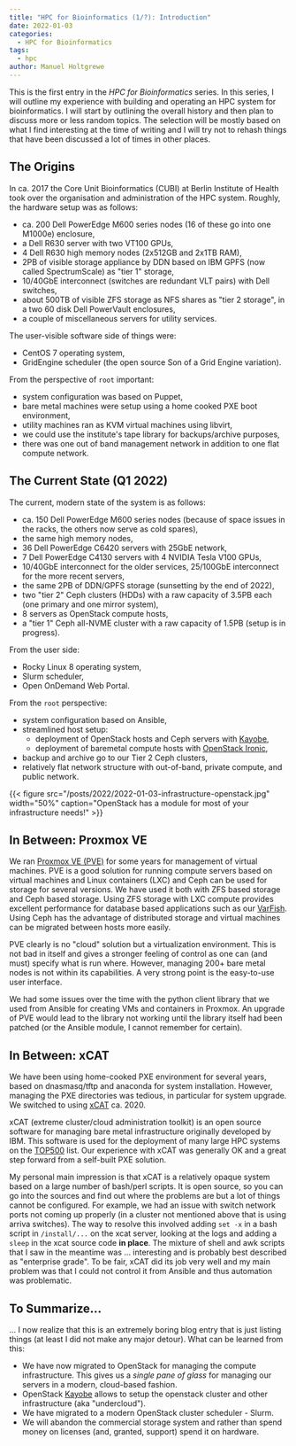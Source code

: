 ```yaml
---
title: "HPC for Bioinformatics (1/?): Introduction"
date: 2022-01-03
categories:
  - HPC for Bioinformatics
tags:
  - hpc
author: Manuel Holtgrewe
---
```


This is the first entry in the *HPC for Bioinformatics* series.
In this series, I will outline my experience with building and operating an HPC system for bioinformatics.
I will start by outlining the overall history and then plan to discuss more or less random topics.
The selection will be mostly based on what I find interesting at the time of writing and I will try not to rehash things that have been discussed a lot of times in other places.

## The Origins

In ca. 2017 the Core Unit Bioinformatics (CUBI) at Berlin Institute of Health took over the organisation and administration of the HPC system.
Roughly, the hardware setup was as follows:

- ca. 200 Dell PowerEdge M600 series nodes (16 of these go into one M1000e) enclosure,
- a Dell R630 server with two VT100 GPUs,
- 4 Dell R630 high memory nodes (2x512GB and 2x1TB RAM),
- 2PB of visible storage appliance by DDN based on IBM GPFS (now called SpectrumScale) as "tier 1" storage,
- 10/40GbE interconnect (switches are redundant VLT pairs) with Dell switches,
- about 500TB of visible ZFS storage as NFS shares as "tier 2 storage", in a two 60 disk Dell PowerVault enclosures,
- a couple of miscellaneous servers for utility services.

The user-visible software side of things were:

- CentOS 7 operating system,
- GridEngine scheduler (the open source Son of a Grid Engine variation).

From the perspective of `root` important:

- system configuration was based on Puppet,
- bare metal machines were setup using a home cooked PXE boot environment,
- utility machines ran as KVM virtual machines using libvirt,
- we could use the institute's tape library for backups/archive purposes,
- there was one out of band management network in addition to one flat compute network.

## The Current State (Q1 2022)

The current, modern state of the system is as follows:

- ca. 150 Dell PowerEdge M600 series nodes (because of space issues in the racks, the others now serve as cold spares),
- the same high memory nodes,
- 36 Dell PowerEdge C6420 servers with 25GbE network,
- 7 Dell PowerEdge C4130 servers with 4 NVIDIA Tesla V100 GPUs,
- 10/40GbE interconnect for the older services, 25/100GbE interconnect for the more recent servers,
- the same 2PB of DDN/GPFS storage (sunsetting by the end of 2022),
- two "tier 2" Ceph clusters (HDDs) with a raw capacity of 3.5PB each (one primary and one mirror system),
- 8 servers as OpenStack compute hosts,
- a "tier 1" Ceph all-NVME cluster with a raw capacity of 1.5PB (setup is in progress).

From the user side:

- Rocky Linux 8 operating system,
- Slurm scheduler,
- Open OnDemand Web Portal.

From the `root` perspective:

- system configuration based on Ansible,
- streamlined host setup:
  - deployment of OpenStack hosts and Ceph servers with [Kayobe](https://docs.openstack.org/kayobe/latest/),
  - deployment of baremetal compute hosts with [OpenStack Ironic](https://ironicbaremetal.org/),
- backup and archive go to our Tier 2 Ceph clusters,
- relatively flat network structure with out-of-band, private compute, and public network.

{{< figure src="/posts/2022/2022-01-03-infrastructure-openstack.jpg" width="50%" caption="OpenStack has a module for most of your infrastructure needs!" >}}

## In Between: Proxmox VE

We ran [Proxmox VE (PVE)](https://www.proxmox.com/en/proxmox-ve) for some years for management of virtual machines.
PVE is a good solution for running compute servers based on virtual machines and Linux containers (LXC) and Ceph can be used for storage for several versions.
We have used it both with ZFS based storage and Ceph based storage.
Using ZFS storage with LXC compute provides excellent performance for database based applications such as our [VarFish](https://cubi.bihealth.org/software/varfish/).
Using Ceph has the advantage of distributed storage and virtual machines can be migrated between hosts more easily.

PVE clearly is no "cloud" solution but a virtualization environment.
This is not bad in itself and gives a stronger feeling of control as one can (and must) specify what is run where.
However, managing 200+ bare metal nodes is not within its capabilities.
A very strong point is the easy-to-use user interface.

We had some issues over the time with the python client library that we used from Ansible for creating VMs and containers in Proxmox.
An upgrade of PVE would lead to the library not working until the library itself had been patched (or the Ansible module, I cannot remember for certain).

## In Between: xCAT

We have been using home-cooked PXE environment for several years, based on dnasmasq/tftp and anaconda for system installation.
However, managing the PXE directories was tedious, in particular for system upgrade.
We switched to using [xCAT](https://xcat.org/) ca. 2020.

xCAT (extreme cluster/cloud administration toolkit) is an open source software for managing bare metal infrastructure originally developed by IBM.
This software is used for the deployment of many large HPC systems on the [TOP500](https://www.top500.org/) list.
Our experience with xCAT was generally OK and a great step forward from a self-built PXE solution.

My personal main impression is that xCAT is a relatively opaque system based on a large number of bash/perl scripts.
It is open source, so you can go into the sources and find out where the problems are but a lot of things cannot be configured.
For example, we had an issue with switch network ports not coming up properly (in a cluster not mentioned above that is using arriva switches).
The way to resolve this involved adding `set -x` in a bash script in `/install/...` on the xcat server, looking at the logs and adding a `sleep` in the xcat source code **in place**.
The mixture of shell and awk scripts that I saw in the meantime was ... interesting and is probably best described as "enterprise grade".
To be fair, xCAT did its job very well and my main problem was that I could not control it from Ansible and thus automation was problematic.

## To Summarize...

... I now realize that this is an extremely boring blog entry that is just listing things (at least I did not make any major detour).
What can be learned from this:

- We have now migrated to OpenStack for managing the compute infrastructure.
  This gives us a *single pane of glass* for managing our servers in a modern, cloud-based fashion.
- OpenStack [Kayobe](https://docs.openstack.org/kayobe/latest/) allows to setup the openstack cluster and other infrastructure (aka "undercloud").
- We have migrated to a modern OpenStack cluster scheduler - Slurm.
- We will abandon the commercial storage system and rather than spend money on licenses (and, granted, support) spend it on hardware.
